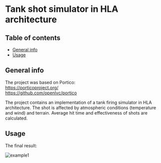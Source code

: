 # Tank shot simulator in HLA architecture

## Table of contents
* [General info](#general-info)
* [Usage](#usage)

## General info
The project was based on Portico:  
https://porticoproject.org/  
https://github.com/openlvc/portico  

The project contains an implementation of a tank firing simulator in HLA architecture. The shot is affected by atmospheric conditions (temperature and wind) and terrain. Average hit time and effectiveness of shots are calculated.
	
## Usage
The final result:

![example1](./images/tankhla.gif)
